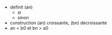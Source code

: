 - definit (an)
  - si
  - sinon
- construction (an) croissante, (bn) decroissante
- an < b0 et bn > a0